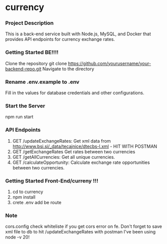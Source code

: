 # currency

### Project Description

This is a back-end service built with Node.js, MySQL, and Docker that provides API endpoints for currency exchange rates.

### Getting Started BE!!!!

Clone the repository
git clone https://github.com/yourusername/your-backend-repo.git
Navigate to the directory

### Rename .env.example to .env

Fill in the values for database credentials and other configurations.

### Start the Server

npm run start

### API Endpoints

1. GET /updateExchangeRates: Get xml data from http://www.bsi.si/_data/tecajnice/dtecbs-l.xml - HIT WITH POSTMAN
2. GET /getExchangeRates Get rates between two currencies
3. GET /getAllCurrencies: Get all unique currencies.
4. GET /calculateOpportunity: Calculate exchange rate opportunities between two currencies.

### Getting Started Front-End/curreny !!!

1. cd to currency
2. npm install
3. crete .env add be route

### Note

cors.config check whiteliste if you get cors error on fe. Don't forget to save xml file to db to hit /updateExchangeRates with postman
I've been using node -v 20!
